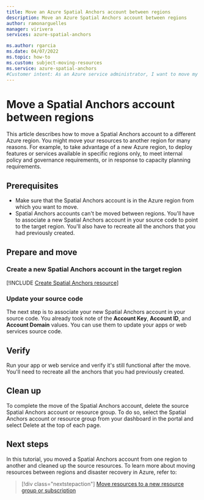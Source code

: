 ```yaml
---
title: Move an Azure Spatial Anchors account between regions
description: Move an Azure Spatial Anchors account between regions
author: ramonarguelles
manager: virivera
services: azure-spatial-anchors

ms.author: rgarcia
ms.date: 04/07/2022
ms.topic: how-to
ms.custom: subject-moving-resources
ms.service: azure-spatial-anchors
#Customer intent: As an Azure service administrator, I want to move my service resources to another Azure region.
---
```


# Move a Spatial Anchors account between regions

This article describes how to move a Spatial Anchors account to a different Azure region. You might move your resources to another region for many reasons. For example, to take advantage of a new Azure region, to deploy features or services available in specific regions only, to meet internal policy and governance requirements, or in response to capacity planning requirements.

## Prerequisites

* Make sure that the Spatial Anchors account is in the Azure region from which you want to move.
* Spatial Anchors accounts can't be moved between regions. You'll have to associate a new Spatial Anchors account in your source code to point to the target region. You'll also have to recreate all the anchors that you had previously created.

## Prepare and move

### Create a new Spatial Anchors account in the target region

[!INCLUDE [Create Spatial Anchors resource](../../../includes/spatial-anchors-get-started-create-resource.md)]

### Update your source code

The next step is to associate your new Spatial Anchors account in your source code. You already took note of the **Account Key**, **Account ID**, and **Account Domain** values. You can use them to update your apps or web services source code.

## Verify

Run your app or web service and verify it's still functional after the move. You'll need to recreate all the anchors that you had previously created.

## Clean up

To complete the move of the Spatial Anchors account, delete the source Spatial Anchors account or resource group. To do so, select the Spatial Anchors account or resource group from your dashboard in the portal and select Delete at the top of each page.

## Next steps

In this tutorial, you moved a Spatial Anchors account from one region to another and cleaned up the source resources. To learn more about moving resources between regions and disaster recovery in Azure, refer to:

> [!div class="nextstepaction"]
> [Move resources to a new resource group or subscription](../../azure-resource-manager/management/move-resource-group-and-subscription.md)